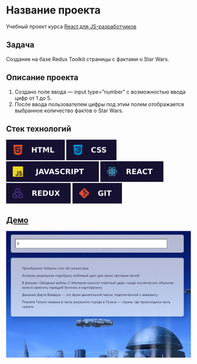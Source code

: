 # Название проекта

Учебный проект курса [React для JS-разработчиков](https://netology.ru/programs/react)

## **Задача**

Создание на базе Redux Toolkit страницы с фактами о Star Wars.

## **Описание проекта**

1. Создано поле ввода — input type=”number” с возможностью ввода цифр от 1 до 5.
2. После ввода пользователем цифры под этим полем отображается выбранное количество фактов о Star Wars.

## **Стек технологий**
![HTML](./public/images/html.svg)
![CSS](./public/images/css.svg)
![JS](./public/images/js.svg)
![REACT](./public/images/react.svg)
![REDUX](./public/images/redux.svg)
![GIT](./public/images/git.svg)

## [**Демо**](https://star-wars-ruby-pi.vercel.app/)
![demo](./public/images/demo.jpg)
